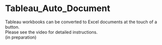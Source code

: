 # Tableau_Auto_Document
Tableau workbooks can be converted to Excel documents at the touch of a button.  
Please see the video for detailed instructions.  
(in preparation)
